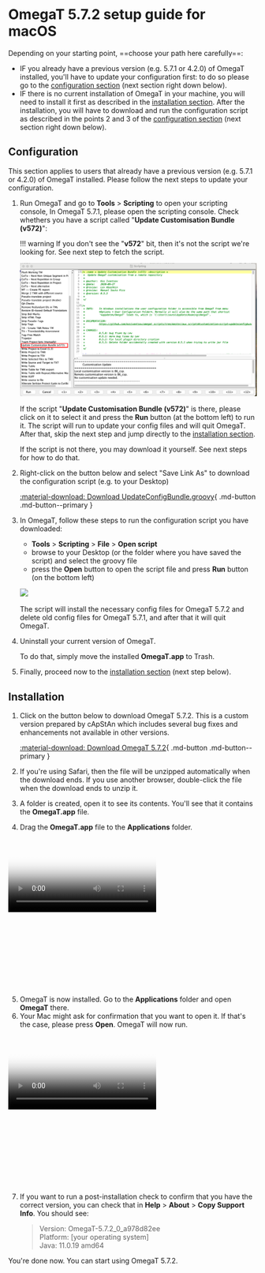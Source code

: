 # OmegaT 5.7.2 setup guide for macOS

Depending on your starting point, ==choose your path here carefully==:

- IF you already have a previous version (e.g. 5.7.1 or 4.2.0) of OmegaT installed, you'll have to update your configuration first: to do so please go to the [configuration section](#configuration) (next section right down below).
- IF there is no current installation of OmegaT in your machine, you will need to install it first as described in the [installation section](#installation). After the installation, you will have to download and run the configuration script as described in the points 2 and 3 of the [configuration section](#configuration) (next section right down below).

## Configuration

This section applies to users that already have a previous version (e.g. 5.7.1 or 4.2.0) of OmegaT installed. Please follow the next steps to update your configuration.

1. Run OmegaT and go to **Tools** > **Scripting** to open your scripting console, In OmegaT 5.7.1, please open the scripting console. Check whethers you have a script called "**Update Customisation Bundle (v572)**":

   !!! warning
   If you don't see the "**v572**" bit, then it's not the script we're looking for. See next step to fetch the script.

   ![](../_img/custom-script-572-in-scripting-console_Mac.png)

   If the script "**Update Customisation Bundle (v572)**" is there, please click on it to select it and press the **Run** button (at the bottom left) to run it. The script will run to update your config files and will quit OmegaT. After that, skip the next step and jump directly to the [installation section](#installation).

   If the script is not there, you may download it yourself. See next steps for how to do that.

2. Right-click on the button below and select "Save Link As" to download the configuration script (e.g. to your Desktop)

   [ :material-download: Download UpdateConfigBundle.groovy](https://cat.capstan.be/OmegaT/v572/customization/scripts/updateConfigBundle.groovy){ .md-button .md-button--primary }

3. In OmegaT, follow these steps to run the configuration script you have downloaded:

   - **Tools** > **Scripting** > **File** > **Open script**
   - browse to your Desktop (or the folder where you have saved the script) and select the groovy file
   - press the **Open** button to open the script file and press **Run** button (on the bottom left)

   ![](../_img/omt-open-script-and-run_Mac.gif)

   The script will install the necessary config files for OmegaT 5.7.2 and delete old config files for OmegaT 5.7.1, and after that it will quit OmegaT.

4. Uninstall your current version of OmegaT.

   To do that, simply move the installed **OmegaT.app** to Trash.

5. Finally, proceed now to the [installation section](#installation) (next step below).

## Installation

1. Click on the button below to download OmegaT 5.7.2. This is a custom version prepared by cApStAn which includes several bug fixes and enhancements not available in other versions.

   [ :material-download: Download OmegaT 5.7.2](https://cat.capstan.be/OmegaT/exe/OmegaT_5.7.2_Mac.zip){ .md-button .md-button--primary }

2. If you're using Safari, then the file will be unzipped automatically when the download ends.​ If you use another browser, double-click the file when the download ends to unzip it.

3. A folder is created, open it to see its contents. You'll see that it contains the **OmegaT.app** file.

4. Drag the **OmegaT.app** file to the **Applications** folder.

<div data-block-type="video" style="width: 480px; height: 304px; left: 400px; top: 326px;">
    <div class="sl-block-content" style="z-index: 10;" data-media-id="8242406" data-video-thumb="https://s3.amazonaws.com/media-p.slid.es/videos/1129410/Sjlk4rKG/1kx16dhvq0_thumb_00001.jpg"><video playsinline="" controls="controls" poster="https://s3.amazonaws.com/media-p.slid.es/videos/1129410/Sjlk4rKG/1kx16dhvq0_thumb_00001.jpg" data-paused-by-reveal="" data-lazy-loaded="" src="https://s3.amazonaws.com/media-p.slid.es/videos/1129410/Sjlk4rKG/1kx16dhvq0.mp4"></video></div>
</div>

5. OmegaT is now installed. Go to the **Applications** folder and open **OmegaT** there.
6. Your Mac might ask for confirmation that you want to open it. If that's the case, please press **Open**. OmegaT will now run.

<div data-block-type="video" style="width: 480px; height: 304px; left: 400px; top: 326px;" >
    <div class="sl-block-content" style="z-index: 10;" data-media-id="8242392" data-video-thumb="https://s3.amazonaws.com/media-p.slid.es/videos/1129410/eXYV2O_T/oiepooibjr_thumb_00001.jpg"><video playsinline="" controls="controls" poster="https://s3.amazonaws.com/media-p.slid.es/videos/1129410/eXYV2O_T/oiepooibjr_thumb_00001.jpg" data-lazy-loaded="" data-paused-by-reveal="" src="https://s3.amazonaws.com/media-p.slid.es/videos/1129410/eXYV2O_T/oiepooibjr.mp4"></video></div>
</div>

7. If you want to run a post-installation check to confirm that you have the correct version, you can check that in **Help** > **About** > **Copy Support Info**. You should see:

   > Version: OmegaT-5.7.2_0_a978d82ee  
   > Platform: [your operating system]  
   > Java: 11.0.19 amd64

You're done now. You can start using OmegaT 5.7.2.

<!--
To install OmegaT and set it up on a computer running Windows, please follow the OmegaT installation and setup guide below:

<div style="width: 100%">

<iframe
src="https://slides.com/capstan/omegat-v572-setup-guide/embed?byline=hidden&share=hidden"
width="100%"
height="420"
scrolling="no"
frameborder="0"
webkitallowfullscreen mozallowfullscreen allowfullscreen>
</iframe>

</div>

If you use Mac or Linux, please see the second slide above or get in touch through the Helpdesk.


- USB
16GBc
model...
format as FAT32
D:\OmegaT
zip -- iso


https://www.westerndigital.com/products/usb-flash-drives/sandisk-ultra-fit-usb-3-1?sku=SDCZ430-016G-G46

-->
